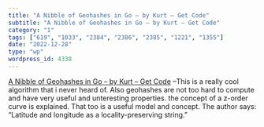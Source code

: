 ```yaml
---
title: "A Nibble of Geohashes in Go – by Kurt – Get Code"
subtitle: "A Nibble of Geohashes in Go – by Kurt – Get Code"
category: "1"
tags: ["619", "1033", "2384", "2386", "2385", "1221", "1355"]
date: "2022-12-28"
type: "wp"
wordpress_id: 4338
---
```

[ A Nibble of Geohashes in Go – by Kurt – Get Code]( https://getcode.substack.com/p/a-nibble-of-geohashes-in-go?utm_source=substack&utm_medium=email) –This is a really cool algorithm that i never heard of. Also geohashes are not too hard to compute and have very useful and unteresting properties. the concept of a z-order curve is explained. That too is a useful model and concept. The author says: “Latitude and longitude as a locality-preserving string.”